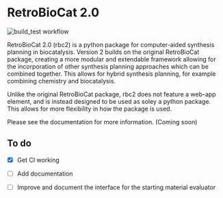 # RetroBioCat 2.0
![build_test workflow](https://github.com/willfinnigan/retrobiocat_2/actions/workflows/python-package.yml/badge.svg)

RetroBioCat 2.0 (rbc2) is a python package for computer-aided synthesis planning
in biocatalysis.  Version 2 builds on the original RetroBioCat package, creating
a more modular and extendable framework allowing for the incorporation of other
synthesis planning approaches which can be combined together.  This allows for hybrid
synthesis planning, for example combining chemistry and biocatalysis.

Unlike the original RetroBioCat package, rbc2 does not feature a web-app element,
and is instead designed to be used as soley a python package.  This allows for more
flexibility in how the package is used.  

Please see the documentation for more information.
(Coming soon)

## To do
- [x] Get CI working
- [ ] Add documentation
- [ ] Improve and document the interface for the starting material evaluator



